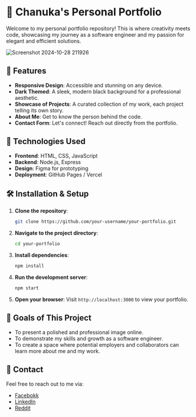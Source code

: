 # 🎨 Chanuka's Personal Portfolio

Welcome to my personal portfolio repository! This is where creativity meets code, showcasing my journey as a software engineer and my passion for elegant and efficient solutions.

![Screenshot 2024-10-28 211926](https://github.com/user-attachments/assets/133455e2-5b10-466f-abd0-060b3ac7e2fb)

## 🌟 Features

- **Responsive Design**: Accessible and stunning on any device.
- **Dark Themed**: A sleek, modern black background for a professional aesthetic.
- **Showcase of Projects**: A curated collection of my work, each project telling its own story.
- **About Me**: Get to know the person behind the code.
- **Contact Form**: Let's connect! Reach out directly from the portfolio.

## 🚀 Technologies Used

- **Frontend**: HTML, CSS, JavaScript
- **Backend**: Node.js, Express
- **Design**: Figma for prototyping
- **Deployment**: GitHub Pages / Vercel

## 🛠️ Installation & Setup

1. **Clone the repository**:
    ```bash
    git clone https://github.com/your-username/your-portfolio.git
    ```
2. **Navigate to the project directory**:
    ```bash
    cd your-portfolio
    ```
3. **Install dependencies**:
    ```bash
    npm install
    ```
4. **Run the development server**:
    ```bash
    npm start
    ```
5. **Open your browser**:
   Visit `http://localhost:3000` to view your portfolio.

## 🎯 Goals of This Project

- To present a polished and professional image online.
- To demonstrate my skills and growth as a software engineer.
- To create a space where potential employers and collaborators can learn more about me and my work.

  
## 💭 Contact

Feel free to reach out to me via:

- [Facebokk](https://www.facebook.com/chanuka.gamage.5099)
- [LinkedIn](https://linkedin.com/in/chanuka-prabodha-a78876234)
- [Reddit](https://www.reddit.com/u/ChanukaGamage)
